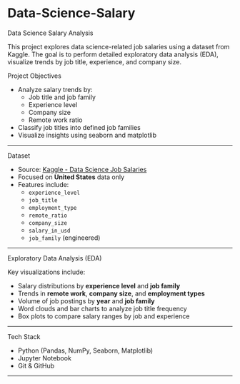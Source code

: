 # Data-Science-Salary

Data Science Salary Analysis

This project explores data science-related job salaries using a dataset from Kaggle. The goal is to perform detailed exploratory data analysis (EDA), visualize trends by job title, experience, and company size.

Project Objectives

- Analyze salary trends by:
  - Job title and job family
  - Experience level
  - Company size
  - Remote work ratio
- Classify job titles into defined job families
- Visualize insights using seaborn and matplotlib

---

Dataset

- Source: [Kaggle - Data Science Job Salaries](https://www.kaggle.com/datasets/ruchi798/data-science-job-salaries)
- Focused on **United States** data only
- Features include:
  - `experience_level`
  - `job_title`
  - `employment_type`
  - `remote_ratio`
  - `company_size`
  - `salary_in_usd`
  - `job_family` (engineered)

---

Exploratory Data Analysis (EDA)

Key visualizations include:

- Salary distributions by **experience level** and **job family**
- Trends in **remote work**, **company size**, and **employment types**
- Volume of job postings by **year** and **job family**
- Word clouds and bar charts to analyze job title frequency
- Box plots to compare salary ranges by job and experience

---

Tech Stack

- Python (Pandas, NumPy, Seaborn, Matplotlib)
- Jupyter Notebook
- Git & GitHub

---
